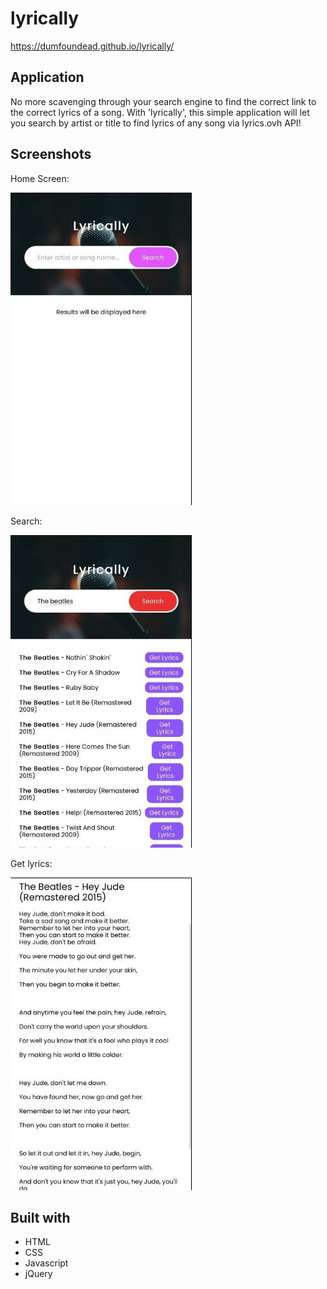 # lyrically

 https://dumfoundead.github.io/lyrically/

## Application
No more scavenging through your search engine to find the correct link to the correct lyrics of a song. With 'lyrically', this simple application will let you search by artist or title to find lyrics of any song via lyrics.ovh API!

## Screenshots
Home Screen:

![home](screenshots/1-home.jpg)

Search:

![search](screenshots/2-search.jpg)

Get lyrics:

![lyrics](screenshots/3-lyrics.jpg)

## Built with
* HTML
* CSS
* Javascript
* jQuery
